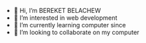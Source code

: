 - 👋 Hi, I’m BEREKET BELACHEW
- 👀 I’m interested in web development
- 🌱 I’m currently learning computer since
- 💞️ I’m looking to collaborate on my computer

<!---
beky-251/beky-251 is a ✨ special ✨ repository because its `README.md` (this file) appears on your GitHub profile.
You can click the Preview link to take a look at your changes.
--->

